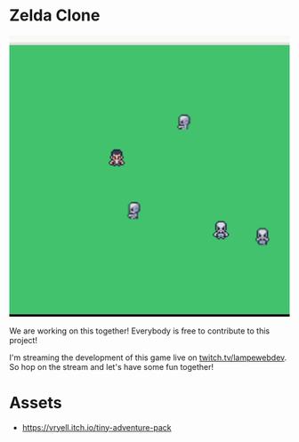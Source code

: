 # Zelda Clone

![image of the game](/zeldaclone.gif)
          
We are working on this together! Everybody is free to contribute to this project! 

I'm streaming the development of this game live on [twitch.tv/lampewebdev](http://www.twitch.tv/lampewebdev). So hop on the stream and let's have some fun together!

# Assets
- https://vryell.itch.io/tiny-adventure-pack
